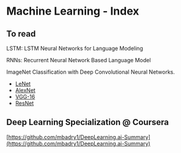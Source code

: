 # Machine Learning - Index

## To read

LSTM: LSTM Neural Networks for Language Modeling

RNNs: Recurrent Neural Network Based Language Model

ImageNet Classification with Deep Convolutional Neural Networks.



* [LeNet](http://yann.lecun.com/exdb/publis/pdf/lecun-98.pdf)
* [AlexNet](https://papers.nips.cc/paper/2012/file/c399862d3b9d6b76c8436e924a68c45b-Paper.pdf)
* [VGG-16](https://arxiv.org/pdf/1409.1556.pdf)
* [ResNet](https://arxiv.org/pdf/1512.03385.pdf)

## Deep Learning Specialization @ Coursera

[https://github.com/mbadry1/DeepLearning.ai-Summary](https://github.com/mbadry1/DeepLearning.ai-Summary)

